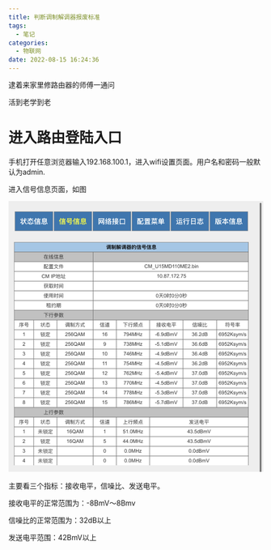 ```yaml
---
title: 判断调制解调器报废标准
tags:
  - 笔记
categories:
  - 物联网
date: 2022-08-15 16:24:36
---
```

逮着来家里修路由器的师傅一通问

活到老学到老
<!--more-->
# **进入路由登陆入口**
手机打开任意浏览器输入192.168.100.1，进入wifi设置页面。用户名和密码一般默认为admin.

进入信号信息页面，如图

![](../images/isRouterRetire1.jpg)

主要看三个指标：接收电平，信噪比、发送电平。

接收电平的正常范围为：-8BmV～8Bmv

信噪比的正常范围为：32dB以上

发送电平范围：42BmV以上